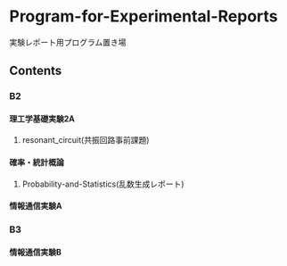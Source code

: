 # Program-for-Experimental-Reports
実験レポート用プログラム置き場
## Contents
### B2
#### 理工学基礎実験2A
1. resonant_circuit(共振回路事前課題)
#### 確率・統計概論
1. Probability-and-Statistics(乱数生成レポート)
#### 情報通信実験A
### B3
#### 情報通信実験B
